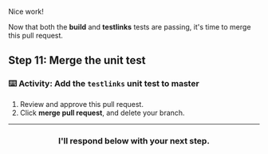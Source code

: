 Nice work!

Now that both the **build** and **testlinks** tests are passing, it's time to merge this pull request.

## Step 11: Merge the unit test

### :keyboard: Activity: Add the `testlinks` unit test to master

1. Review and approve this pull request.
1. Click **merge pull request**, and delete your branch.

<hr>
<h3 align="center">I'll respond below with your next step.</h3>
